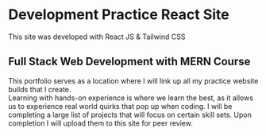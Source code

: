 # Development Practice React Site

This site was developed with React JS & Tailwind CSS

## Full Stack Web Development with MERN Course

This portfolio serves as a location where I will link up all my practice website builds that I create.  
        Learning with hands-on experience is where we learn the best, as it allows us to experience real world 
        quirks that pop up when coding. I will be completing a large list of projects that will focus on certain skill sets. Upon completion I will 
        upload them to this site for peer review.

